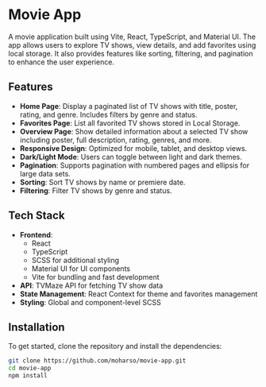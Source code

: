 # Movie App

A movie application built using Vite, React, TypeScript, and Material UI. The app allows users to explore TV shows, view details, and add favorites using local storage. It also provides features like sorting, filtering, and pagination to enhance the user experience.

## Features

- **Home Page**: Display a paginated list of TV shows with title, poster, rating, and genre. Includes filters by genre and status.
- **Favorites Page**: List all favorited TV shows stored in Local Storage.
- **Overview Page**: Show detailed information about a selected TV show including poster, full description, rating, genres, and more.
- **Responsive Design**: Optimized for mobile, tablet, and desktop views.
- **Dark/Light Mode**: Users can toggle between light and dark themes.
- **Pagination**: Supports pagination with numbered pages and ellipsis for large data sets.
- **Sorting**: Sort TV shows by name or premiere date.
- **Filtering**: Filter TV shows by genre and status.

## Tech Stack

- **Frontend**: 
  - React
  - TypeScript
  - SCSS for additional styling
  - Material UI for UI components
  - Vite for bundling and fast development
- **API**: TVMaze API for fetching TV show data
- **State Management**: React Context for theme and favorites management
- **Styling**: Global and component-level SCSS

## Installation

To get started, clone the repository and install the dependencies:

```bash
git clone https://github.com/moharso/movie-app.git
cd movie-app
npm install
